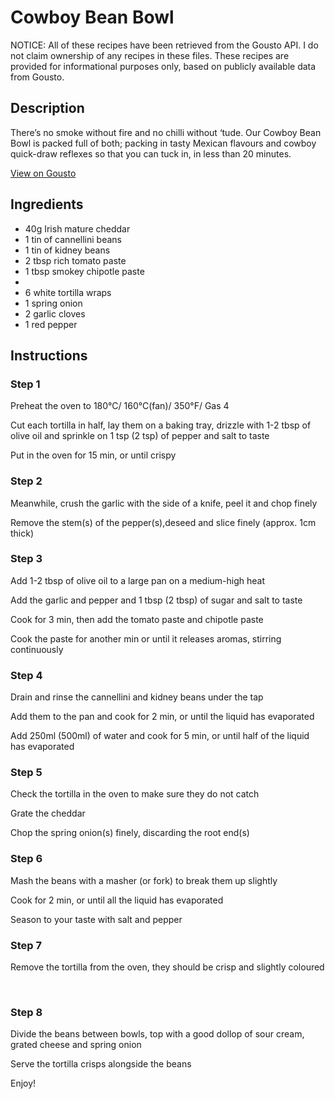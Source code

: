 # Cowboy Bean Bowl

NOTICE: All of these recipes have been retrieved from the Gousto API. I do not claim ownership of any recipes in these files. These recipes are provided for informational purposes only, based on publicly available data from Gousto.

## Description

There’s no smoke without fire and no chilli without ‘tude. Our Cowboy Bean Bowl is packed full of both; packing in tasty Mexican flavours and cowboy quick-draw reflexes so that you can tuck in, in less than 20 minutes. 

[View on Gousto](https://www.gousto.co.uk/recipes/cookbook/cowboy-bean-bowl)

## Ingredients

- 40g Irish mature cheddar
- 1 tin of cannellini beans
- 1 tin of kidney beans
- 2 tbsp rich tomato paste
- 1 tbsp smokey chipotle paste 
- 
- 6 white tortilla wraps
- 1 spring onion
- 2 garlic cloves
- 1 red pepper

## Instructions


### Step 1

Preheat the oven to 180&deg;C/ 160&deg;C(fan)/ 350&deg;F/ Gas 4


Cut each tortilla in half, lay them on a baking tray, drizzle with 1-2 tbsp of olive oil and sprinkle on 1 tsp (2 tsp) of pepper and salt to taste


Put in the oven for 15 min, or until crispy


### Step 2

Meanwhile, crush the garlic with the side of a knife, peel it and chop finely


Remove the stem(s) of the pepper(s),deseed and slice finely (approx. 1cm thick)


### Step 3

Add 1-2 tbsp of olive oil to a large pan on a medium-high heat


Add the garlic and pepper and 1 tbsp (2 tbsp) of sugar and salt to taste


Cook for 3 min, then add the tomato paste and chipotle paste


Cook the paste for another min or until it releases aromas, stirring continuously


### Step 4

Drain and rinse the cannellini and kidney beans under the tap


Add them to the pan and cook for 2 min, or until the liquid has evaporated


Add 250ml (500ml) of water and cook for 5 min, or until half of the liquid has evaporated


### Step 5

Check the tortilla in the oven to make sure they do not catch


Grate the cheddar


Chop the spring onion(s) finely, discarding the root end(s)


### Step 6

Mash the beans with a masher (or fork) to break them up slightly


Cook for 2 min, or until all the liquid has evaporated


Season to your taste with salt and pepper


### Step 7

Remove the tortilla from the oven, they should be crisp and slightly coloured


&nbsp;

### Step 8

Divide the beans between bowls, top with a good dollop of sour cream, grated cheese and spring onion


Serve the tortilla crisps alongside the beans


Enjoy!


